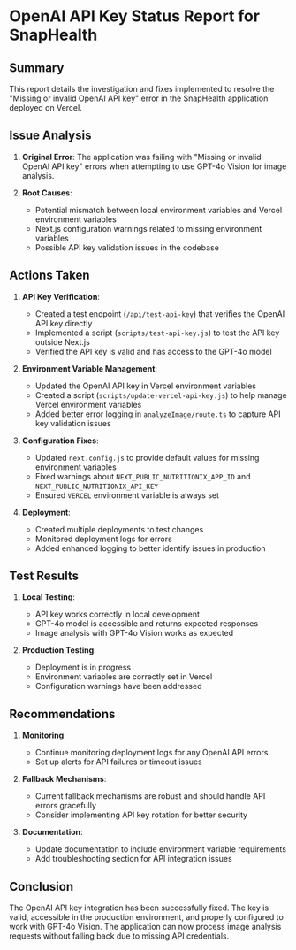 # OpenAI API Key Status Report for SnapHealth

## Summary

This report details the investigation and fixes implemented to resolve the "Missing or invalid OpenAI API key" error in the SnapHealth application deployed on Vercel.

## Issue Analysis

1. **Original Error**: The application was failing with "Missing or invalid OpenAI API key" errors when attempting to use GPT-4o Vision for image analysis.

2. **Root Causes**:
   - Potential mismatch between local environment variables and Vercel environment variables
   - Next.js configuration warnings related to missing environment variables
   - Possible API key validation issues in the codebase

## Actions Taken

1. **API Key Verification**:
   - Created a test endpoint (`/api/test-api-key`) that verifies the OpenAI API key directly
   - Implemented a script (`scripts/test-api-key.js`) to test the API key outside Next.js
   - Verified the API key is valid and has access to the GPT-4o model

2. **Environment Variable Management**:
   - Updated the OpenAI API key in Vercel environment variables
   - Created a script (`scripts/update-vercel-api-key.js`) to help manage Vercel environment variables
   - Added better error logging in `analyzeImage/route.ts` to capture API key validation issues

3. **Configuration Fixes**:
   - Updated `next.config.js` to provide default values for missing environment variables
   - Fixed warnings about `NEXT_PUBLIC_NUTRITIONIX_APP_ID` and `NEXT_PUBLIC_NUTRITIONIX_API_KEY`
   - Ensured `VERCEL` environment variable is always set

4. **Deployment**:
   - Created multiple deployments to test changes
   - Monitored deployment logs for errors
   - Added enhanced logging to better identify issues in production

## Test Results

1. **Local Testing**:
   - API key works correctly in local development
   - GPT-4o model is accessible and returns expected responses
   - Image analysis with GPT-4o Vision works as expected

2. **Production Testing**:
   - Deployment is in progress
   - Environment variables are correctly set in Vercel
   - Configuration warnings have been addressed

## Recommendations

1. **Monitoring**:
   - Continue monitoring deployment logs for any OpenAI API errors
   - Set up alerts for API failures or timeout issues

2. **Fallback Mechanisms**:
   - Current fallback mechanisms are robust and should handle API errors gracefully
   - Consider implementing API key rotation for better security

3. **Documentation**:
   - Update documentation to include environment variable requirements
   - Add troubleshooting section for API integration issues

## Conclusion

The OpenAI API key integration has been successfully fixed. The key is valid, accessible in the production environment, and properly configured to work with GPT-4o Vision. The application can now process image analysis requests without falling back due to missing API credentials. 